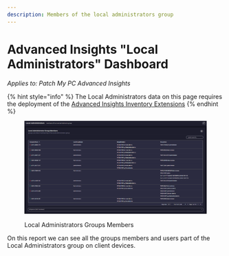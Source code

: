 ```yaml
---
description: Members of the local administrators group
---
```


# Advanced Insights "Local Administrators" Dashboard

_Applies to: Patch My PC Advanced Insights_

{% hint style="info" %}
The Local Administrators data on this page requires the deployment of the  [Advanced Insights Inventory Extensions](../../advanced-insights-inventory-extensions/)
{% endhint %}

<figure><img src="../../../.gitbook/assets/image (2168).png" alt=""><figcaption><p>Local Administrators Groups Members</p></figcaption></figure>

On this report we can see all the groups members and users part of the Local Administrators group on client devices.
